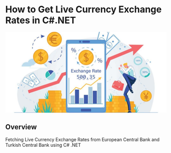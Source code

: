 # How to Get Live Currency Exchange Rates in C#.NET

![Live Currency Exchange Rates](/cover.jpeg "Live Currency Exchange Rates")

## Overview
Fetching Live Currency Exchange Rates from European Central Bank and Turkish Central Bank using C# .NET
